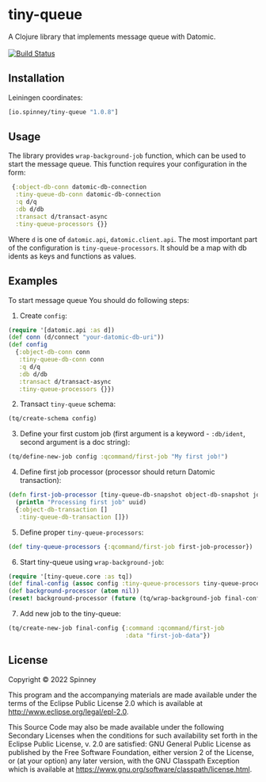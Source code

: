 # tiny-queue 
A Clojure library that implements message queue with Datomic. <br> <br>
[![Build Status](https://app.travis-ci.com/spinneyio/tiny-queue.svg?branch=master)](https://app.travis-ci.com/spinneyio/tiny-queue)
## Installation

Leiningen coordinates:
```clojure
[io.spinney/tiny-queue "1.0.8"]
```

## Usage

The library provides `wrap-background-job` function, which can be used to start the message queue. 
This function requires your configuration in the form:
```clojure 
 {:object-db-conn datomic-db-connection
  :tiny-queue-db-conn datomic-db-connection
  :q d/q
  :db d/db
  :transact d/transact-async
  :tiny-queue-processors {}}
```
Where `d` is one of `datomic.api`, `datomic.client.api`. The most important part of the configuration is `tiny-queue-processors`.
It should be a map with db idents as keys and functions as values.

## Examples

To start message queue You should do following steps:
1. Create `config`:
```clojure 
(require '[datomic.api :as d])
(def conn (d/connect "your-datomic-db-uri"))
(def config 
  {:object-db-conn conn
   :tiny-queue-db-conn conn
   :q d/q
   :db d/db
   :transact d/transact-async
   :tiny-queue-processors {}})
```
2. Transact `tiny-queue` schema:
```clojure
(tq/create-schema config)
```
3. Define your first custom job (first argument is a keyword - `:db/ident`, second argument is a doc string):
```clojure
(tq/define-new-job config :qcommand/first-job "My first job!")
```
4. Define first job processor (processor should return Datomic transaction):
```clojure
(defn first-job-processor [tiny-queue-db-snapshot object-db-snapshot job uuid]
  (println "Processing first job" uuid)
  {:object-db-transaction []
   :tiny-queue-db-transaction []})
```
5. Define proper `tiny-queue-processors`:
```clojure
(def tiny-queue-processors {:qcommand/first-job first-job-processor})
```
6. Start tiny-queue using `wrap-background-job`:
```clojure
(require '[tiny-queue.core :as tq])
(def final-config (assoc config :tiny-queue-processors tiny-queue-processors))
(def background-processor (atom nil))
(reset! background-processor (future (tq/wrap-background-job final-config 0)))
```
7. Add new job to the tiny-queue:
```clojure
(tq/create-new-job final-config {:command :qcommand/first-job
                                 :data "first-job-data"})
```


## License

Copyright © 2022 Spinney

This program and the accompanying materials are made available under the
terms of the Eclipse Public License 2.0 which is available at
http://www.eclipse.org/legal/epl-2.0.

This Source Code may also be made available under the following Secondary
Licenses when the conditions for such availability set forth in the Eclipse
Public License, v. 2.0 are satisfied: GNU General Public License as published by
the Free Software Foundation, either version 2 of the License, or (at your
option) any later version, with the GNU Classpath Exception which is available
at https://www.gnu.org/software/classpath/license.html.
